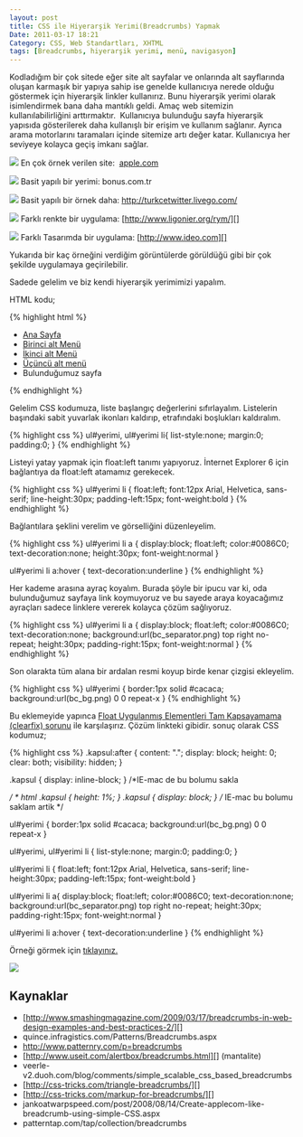 ```yaml
---
layout: post
title: CSS ile Hiyerarşik Yerimi(Breadcrumbs) Yapmak
Date: 2011-03-17 18:21
Category: CSS, Web Standartları, XHTML
tags: [Breadcrumbs, hiyerarşik yerimi, menü, navigasyon]
---
```


Kodladığım bir çok sitede eğer site alt sayfalar ve onlarında alt
sayflarında oluşan karmaşık bir yapıya sahip ise genelde kullanıcıya
nerede olduğu göstermek için hiyerarşik linkler kullanırız. Bunu
hiyerarşik yerimi olarak isimlendirmek bana daha mantıklı geldi. Amaç
web sitemizin kullanılabilirliğini arttırmaktır.  Kullanıcıya bulunduğu
sayfa hiyerarşik yapısıda gösterilerek daha kullanışlı bir erişim ve
kullanım sağlanır. Ayrıca arama motorlarını taramaları içinde sitemize
artı değer katar. Kullanıcıya her seviyeye kolayca geçiş imkanı sağlar.

![][100]
En çok örnek verilen site:  [apple.com][]

![][1]
Basit yapılı bir yerimi: bonus.com.tr

![][2]
Basit yapılı bir örnek daha: http://turkcetwitter.livego.com/

![][3]
Farklı renkte bir uygulama: [http://www.ligonier.org/rym/][]

![][4]
Farklı Tasarımda bir uygulama: [http://www.ideo.com][]

Yukarıda bir kaç örneğini verdiğim görüntülerde görüldüğü gibi bir çok
şekilde uygulamaya geçirilebilir.

Sadede gelelim ve biz kendi hiyerarşik yerimimizi yapalım.

HTML kodu;

{% highlight html %}
<ul id="yerimi" class="kapsul">
    <li><a href="#">Ana Sayfa</a></li>
    <li><a href="#">Birinci alt Menü</a></li>
    <li><a href="#">İkinci alt Menü</a></li>
    <li><a href="#">Üçüncü alt menü</a></li>
    <li>Bulunduğumuz sayfa</li>
</ul>
{% endhighlight %}

Gelelim CSS kodumuza, liste başlangıç değerlerini sıfırlayalım.
Listelerin başındaki sabit yuvarlak ikonları kaldırıp, etrafındaki
boşlukları kaldıralım.

{% highlight css %}
ul#yerimi,
ul#yerimi li{
	list-style:none;
	margin:0;
	padding:0;
}
{% endhighlight %}


Listeyi yatay yapmak için float:left tanımı yapıyoruz. İnternet Explorer
6 için bağlantıya da float:left atamamız gerekecek.

{% highlight css %}
ul#yerimi li {
	float:left;
	font:12px Arial, Helvetica, sans-serif;
	line-height:30px;
	padding-left:15px;
	font-weight:bold
}
{% endhighlight %}


Bağlantılara şeklini verelim ve görselliğini düzenleyelim.

{% highlight css %}
ul#yerimi li a {
	display:block;
	float:left;
	color:#0086C0;
	text-decoration:none;
	height:30px;
	font-weight:normal
}

ul#yerimi li a:hover {
	text-decoration:underline
}
{% endhighlight %}

Her kademe arasına ayraç koyalım. Burada şöyle bir ipucu var ki, oda
bulunduğumuz sayfaya link koymuyoruz ve bu sayede araya koyacağımız
ayraçları sadece linklere vererek kolayca çözüm sağlıyoruz.

{% highlight css %}
ul#yerimi li a {
	display:block;
	float:left;
	color:#0086C0;
	text-decoration:none;
	background:url(bc_separator.png) top right no-repeat;
	height:30px;
	padding-right:15px;
	font-weight:normal
}
{% endhighlight %}

Son olarakta tüm alana bir ardalan resmi koyup birde kenar çizgisi
ekleyelim.

{% highlight css %}
ul#yerimi {
	border:1px solid #cacaca;
	background:url(bc_bg.png) 0 0 repeat-x
}
{% endhighlight %}

Bu eklemeyide yapınca [Float Uygulanmış Elementleri Tam Kapsayamama (clearfix) sorunu][] ile karşılaşırız. Çözüm linkteki gibidir. sonuç
olarak CSS kodumuz;

{% highlight css %}
.kapsul:after {
	content: ".";
	display: block;
	height: 0;
	clear: both;
	visibility: hidden;
}

.kapsul {
	display: inline-block;
} /*IE-mac de bu bolumu sakla

*/ * html
.kapsul { height: 1%; }
.kapsul { display: block; } /* IE-mac bu bolumu saklam artik */

ul#yerimi {
	border:1px solid #cacaca;
	background:url(bc_bg.png) 0 0 repeat-x
}

ul#yerimi,
ul#yerimi li {
	list-style:none;
	margin:0;
	padding:0;
}

ul#yerimi li {
	float:left;
	font:12px Arial, Helvetica, sans-serif;
	line-height:30px;
	padding-left:15px;
	font-weight:bold
}

ul#yerimi li a{
	display:block;
	float:left;
	color:#0086C0;
	text-decoration:none;
	background:url(bc_separator.png) top right no-repeat;
	height:30px;
	padding-right:15px;
	font-weight:normal
}

ul#yerimi li a:hover {
	text-decoration:underline
}
{% endhighlight %}

Örneği görmek için [tıklayınız.][]

![][5]

## Kaynaklar

-   [http://www.smashingmagazine.com/2009/03/17/breadcrumbs-in-web-design-examples-and-best-practices-2/][]
-   quince.infragistics.com/Patterns/Breadcrumbs.aspx
-   http://www.patternry.com/p=breadcrumbs
-   [http://www.useit.com/alertbox/breadcrumbs.html][] (mantalite)
-   veerle-v2.duoh.com/blog/comments/simple_scalable_css_based_breadcrumbs
-   [http://css-tricks.com/triangle-breadcrumbs/][]
-   [http://css-tricks.com/markup-for-breadcrumbs/][]
-   jankoatwarpspeed.com/post/2008/08/14/Create-applecom-like-breadcrumb-using-simple-CSS.aspx
-   patterntap.com/tap/collection/breadcrumbs

  [100]: https://lh5.googleusercontent.com/FDz5-mF3VgIWJI8MfO35IYd7x3yE6HxDsZLz2X_TpBBFW9xWDQLwej_QBHdt3jcgVXbbyOOJ5cA8WQtDwteT_mW0t9aG6iABRKG0RJW4hIF_tKaqmwE
  [apple.com]: http://apple.com/
  [1]: https://lh4.googleusercontent.com/no7XnBrOmyF66RtVSzdoxXAsrl6frfkf9rI4LWlhPPDkhHfTY1TCySUw6f_Dq8f3QetCwumi1a-GICmJBWvIEB5fnHlmn1e6MPibppSRuDHT5tRdKo0
  [2]: https://lh5.googleusercontent.com/IQt1148PPVIL-vSBZKHip_6cp2n37DrNCQFUA-7MDqSlZcz0tFbNMW2mFpWUtKPB7my3QgXWxiNS7WHV-4WS2XF_Hy2ClKOzQS-o8YqsdGp8aHRAFLQ
  [3]: https://lh5.googleusercontent.com/F_sdKWSr8txPpfc9z_nEoAKylGdLE0NvacGpz2ZSVwC4MIAvjBZTXqWhJcNDxH0XvMPbEg-oQyIjFjYff0rvmG2la7v04rNTKDgKi_4yyajGYivoSsM
  [http://www.ligonier.org/rym/]: http://www.ligonier.org/rym/
  [4]: https://lh4.googleusercontent.com/75rWf8zu_B2K74XYemzIurOBOa77xi2G_T_GURm84FGlxDl0ggS_n_YBhPy1G7lsByC_ukLT-w_B4EE3qRFYL1UupuMb9OHAA30dgiCV1A_1nTV-8es
  [http://www.ideo.com]: http://www.ideo.com/
  [Float Uygulanmış Elementleri Tam Kapsayamama (clearfix) sorunu]: http://fatihhayrioglu.com/float-uygulanmis-elementleri-tam-kapsayamama-sorunu/
  [tıklayınız.]: /dokumanlar/yerimi/yerimi.html
  [5]: https://lh3.googleusercontent.com/OjH1IANl7PK66MMTvt58TUuh-jpAteN0eNeRmErj7ndN5bceqRpoxyqz1gox1LsEFUkX3vw4Qh7hISY0C3yuCTJkY4nFIi8hVtPnj8Oqo-U2zeGyabs
  [http://www.smashingmagazine.com/2009/03/17/breadcrumbs-in-web-design-examples-and-best-practices-2/]: http://www.smashingmagazine.com/2009/03/17/breadcrumbs-in-web-design-examples-and-best-practices-2/
  [http://www.useit.com/alertbox/breadcrumbs.html]: http://www.useit.com/alertbox/breadcrumbs.html
  [http://css-tricks.com/triangle-breadcrumbs/]: http://css-tricks.com/triangle-breadcrumbs/
  [http://css-tricks.com/markup-for-breadcrumbs/]: http://css-tricks.com/markup-for-breadcrumbs/
